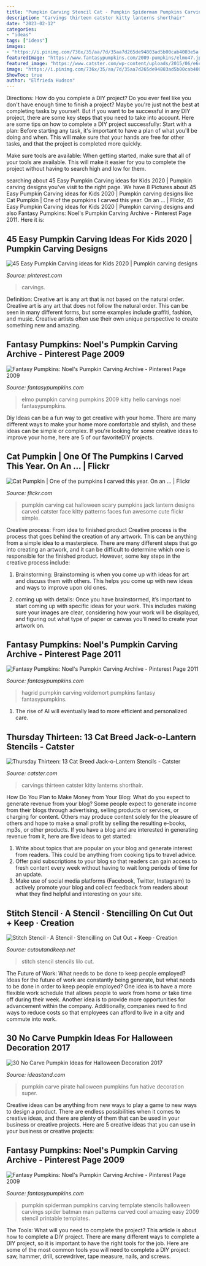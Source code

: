 ```yaml
---
title: "Pumpkin Carving Stencil Cat - Pumpkin Spiderman Pumpkins Carving Template Stencils Halloween Carvings Spider Batman Man Patterns Carved Cool Amazing Easy 2009 Stencil Printable Templates"
description: "Carvings thirteen catster kitty lanterns shorthair"
date: "2023-02-12"
categories:
- "ideas"
tags: ["ideas"]
images:
- "https://i.pinimg.com/736x/35/aa/7d/35aa7d265de94803ad5b00cab4003e5a.jpg"
featuredImage: "https://www.fantasypumpkins.com/2009-pumpkins/elmo47.jpg"
featured_image: "https://www.catster.com/wp-content/uploads/2015/06/e6c6fa1fd8a118a5529da0c3eed8b8151.jpg"
image: "https://i.pinimg.com/736x/35/aa/7d/35aa7d265de94803ad5b00cab4003e5a.jpg"
ShowToc: true
author: "Elfrieda Hudson"
---
```



Directions: How do you complete a DIY project?
Do you ever feel like you don't have enough time to finish a project? Maybe you're just not the best at completing tasks by yourself. But if you want to be successful in any DIY project, there are some key steps that you need to take into account. Here are some tips on how to complete a DIY project successfully:
Start with a plan: Before starting any task, it's important to have a plan of what you'll be doing and when. This will make sure that your hands are free for other tasks, and that the project is completed more quickly.

Make sure tools are available: When getting started, make sure that all of your tools are available. This will make it easier for you to complete the project without having to search high and low for them.

	

		
searching about 45 Easy Pumpkin Carving ideas for Kids 2020 | Pumpkin carving designs you've visit to the right page. We have 8 Pictures about 45 Easy Pumpkin Carving ideas for Kids 2020 | Pumpkin carving designs like Cat Pumpkin | One of the pumpkins I carved this year. On an … | Flickr, 45 Easy Pumpkin Carving ideas for Kids 2020 | Pumpkin carving designs and also Fantasy Pumpkins: Noel&#039;s Pumpkin Carving Archive - Pinterest Page 2011. Here it is:
		
    
## 45 Easy Pumpkin Carving Ideas For Kids 2020 | Pumpkin Carving Designs

<img loading=lazy src="https://i.pinimg.com/736x/35/aa/7d/35aa7d265de94803ad5b00cab4003e5a.jpg" onerror="this.onerror=null;this.src='https://tse1.mm.bing.net/th?id=OIP.D_Gu7UF5ZmkD3dfoZx7bGQHaHa&amp;pid=15.1';" alt="45 Easy Pumpkin Carving ideas for Kids 2020 | Pumpkin carving designs">

_Source: pinterest.com_

>carvings. 

	

Definition: Creative art is any art that is not based on the natural order.
Creative art is any art that does not follow the natural order. This can be seen in many different forms, but some examples include graffiti, fashion, and music. Creative artists often use their own unique perspective to create something new and amazing.

    
## Fantasy Pumpkins: Noel&#039;s Pumpkin Carving Archive - Pinterest Page 2009

<img loading=lazy src="https://www.fantasypumpkins.com/2009-pumpkins/elmo47.jpg" onerror="this.onerror=null;this.src='https://tse3.mm.bing.net/th?id=OIP.bo2C280UnWYM2SFDTzbm7gHaHW&amp;pid=15.1';" alt="Fantasy Pumpkins: Noel&#039;s Pumpkin Carving Archive - Pinterest Page 2009">

_Source: fantasypumpkins.com_

>elmo pumpkin carving pumpkins 2009 kitty hello carvings noel fantasypumpkins. 

	

Diy Ideas can be a fun way to get creative with your home. There are many different ways to make your home more comfortable and stylish, and these ideas can be simple or complex. If you're looking for some creative ideas to improve your home, here are 5 of our favoriteDIY projects.

    
## Cat Pumpkin | One Of The Pumpkins I Carved This Year. On An … | Flickr

<img loading=lazy src="https://live.staticflickr.com/33/58330230_859f0f17d3_b.jpg" onerror="this.onerror=null;this.src='https://tse3.mm.bing.net/th?id=OIP.MIDuVQ2CXV7QvORv8DxLBQHaLH&amp;pid=15.1';" alt="Cat Pumpkin | One of the pumpkins I carved this year. On an … | Flickr">

_Source: flickr.com_

>pumpkin carving cat halloween scary pumpkins jack lantern designs carved catster face kitty patterns faces fun awesome cute flickr simple. 

	

Creative process: From idea to finished product
Creative process is the process that goes behind the creation of any artwork. This can be anything from a simple idea to a masterpiece. There are many different steps that go into creating an artwork, and it can be difficult to determine which one is responsible for the finished product. However, some key steps in the creative process include:
1. Brainstorming: Brainstorming is when you come up with ideas for art and discuss them with others. This helps you come up with new ideas and ways to improve upon old ones.

2. coming up with details: Once you have brainstormed, it’s important to start coming up with specific ideas for your work. This includes making sure your images are clear, considering how your work will be displayed, and figuring out what type of paper or canvas you’ll need to create your artwork on.

    
## Fantasy Pumpkins: Noel&#039;s Pumpkin Carving Archive - Pinterest Page 2011

<img loading=lazy src="https://www.fantasypumpkins.com/2011-pumpkins/james-hagrid_0827.jpg" onerror="this.onerror=null;this.src='https://tse4.mm.bing.net/th?id=OIP.Mey4FZhZiLSXgbfB2VCAiQHaGM&amp;pid=15.1';" alt="Fantasy Pumpkins: Noel&#039;s Pumpkin Carving Archive - Pinterest Page 2011">

_Source: fantasypumpkins.com_

>hagrid pumpkin carving voldemort pumpkins fantasy fantasypumpkins. 

	

1. The rise of AI will eventually lead to more efficient and personalized care. 

    
## Thursday Thirteen: 13 Cat Breed Jack-o-Lantern Stencils - Catster

<img loading=lazy src="https://www.catster.com/wp-content/uploads/2015/06/e6c6fa1fd8a118a5529da0c3eed8b8151.jpg" onerror="this.onerror=null;this.src='https://tse4.mm.bing.net/th?id=OIP.pgUgKdIiAFvPPJSRl1XAXQHaGL&amp;pid=15.1';" alt="Thursday Thirteen: 13 Cat Breed Jack-o-Lantern Stencils - Catster">

_Source: catster.com_

>carvings thirteen catster kitty lanterns shorthair. 

	

How Do You Plan to Make Money from Your Blog: What do you expect to generate revenue from your blog?
Some people expect to generate income from their blogs through advertising, selling products or services, or charging for content. Others may produce content solely for the pleasure of others and hope to make a small profit by selling the resulting e-books, mp3s, or other products. If you have a blog and are interested in generating revenue from it, here are five ideas to get started: 
1. Write about topics that are popular on your blog and generate interest from readers. This could be anything from cooking tips to travel advice.
2. Offer paid subscriptions to your blog so that readers can gain access to fresh content every week without having to wait long periods of time for an update.
3. Make use of social media platforms (Facebook, Twitter, Instagram) to actively promote your blog and collect feedback from readers about what they find helpful and interesting on your site.

    
## Stitch Stencil · A Stencil · Stencilling On Cut Out + Keep · Creation

<img loading=lazy src="https://images.coplusk.net/project_images/45409/image/full_DSC00621_1266767277.jpg" onerror="this.onerror=null;this.src='https://tse4.mm.bing.net/th?id=OIP.5ZCj7KWQQV4xDM_7L59KygHaFj&amp;pid=15.1';" alt="Stitch Stencil · A Stencil · Stencilling on Cut Out + Keep · Creation">

_Source: cutoutandkeep.net_

>stitch stencil stencils lilo cut. 

	

The Future of Work: What needs to be done to keep people employed?
Ideas for the future of work are constantly being generate, but what needs to be done in order to keep people employed? One idea is to have a more flexible work schedule that allows people to work from home or take time off during their week. Another idea is to provide more opportunities for advancement within the company. Additionally, companies need to find ways to reduce costs so that employees can afford to live in a city and commute into work.

    
## 30 No Carve Pumpkin Ideas For Halloween Decoration 2017

<img loading=lazy src="http://ideastand.com/wp-content/uploads/2014/10/no-carve-pumpkin-ideas/29-pirate-pumpkin.jpg" onerror="this.onerror=null;this.src='https://tse2.mm.bing.net/th?id=OIP.3VoAgI_omVHJK9mxergSzwHaH0&amp;pid=15.1';" alt="30 No Carve Pumpkin Ideas for Halloween Decoration 2017">

_Source: ideastand.com_

>pumpkin carve pirate halloween pumpkins fun hative decoration super. 

	

Creative ideas can be anything from new ways to play a game to new ways to design a product. There are endless possibilities when it comes to creative ideas, and there are plenty of them that can be used in your business or creative projects. Here are 5 creative ideas that you can use in your business or creative projects:

    
## Fantasy Pumpkins: Noel&#039;s Pumpkin Carving Archive - Pinterest Page 2009

<img loading=lazy src="http://www.fantasypumpkins.com/2009-pumpkins/spiderman486.jpg" onerror="this.onerror=null;this.src='https://tse1.mm.bing.net/th?id=OIP.nmF9hXyGKKUJP3kVaU3ynwHaIQ&amp;pid=15.1';" alt="Fantasy Pumpkins: Noel&#039;s Pumpkin Carving Archive - Pinterest Page 2009">

_Source: fantasypumpkins.com_

>pumpkin spiderman pumpkins carving template stencils halloween carvings spider batman man patterns carved cool amazing easy 2009 stencil printable templates. 

	

The Tools: What will you need to complete the project?
This article is about how to complete a DIY project. There are many different ways to complete a DIY project, so it is important to have the right tools for the job. Here are some of the most common tools you will need to complete a DIY project: saw, hammer, drill, screwdriver, tape measure, nails, and screws.

